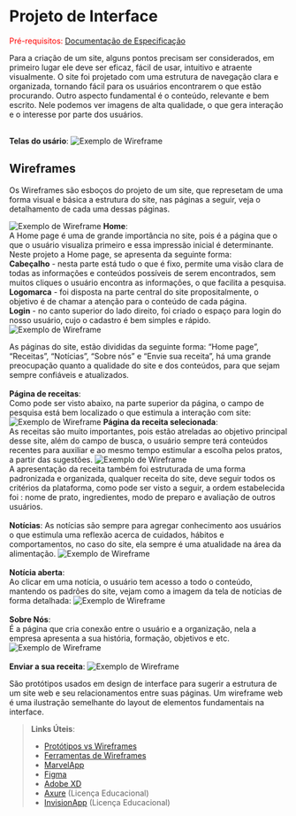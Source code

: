 
# Projeto de Interface

<span style="color:red">Pré-requisitos: <a href="2-Especificação do Projeto.md"> Documentação de Especificação</a></span>

Para a criação de um site, alguns pontos precisam ser considerados, em primeiro lugar ele deve ser eficaz, fácil de usar, intuitivo e atraente visualmente. O site foi projetado com uma estrutura de navegação clara e organizada, tornando fácil para os usuários encontrarem o que estão procurando. Outro aspecto fundamental é o conteúdo, relevante e bem escrito. Nele podemos ver imagens de alta qualidade, o que gera interação e o interesse por parte dos usuários.

<br>**Telas do usário**:
![Exemplo de Wireframe](img/wireframe-example.png)

## Wireframes
Os Wireframes são esboços do projeto de um site, que represetam de uma forma visual e básica a estrutura do site, nas páginas a seguir, veja o detalhamento de cada uma dessas páginas.

![Exemplo de Wireframe](img/wireframe-example.png)
**Home**:
<br> A Home page é uma de grande importância no site, pois é a página que o que o usuário visualiza primeiro e essa impressão inicial é determinante.
Neste projeto a Home page, se apresenta da seguinte forma:
<br>
**Cabeçalho** - nesta parte está tudo o que é fixo, permite uma visão clara de todas as informações e conteúdos possíveis de serem encontrados, sem muitos cliques o usuário encontra as informações, o que facilita a pesquisa.
<br>**Logomarca** - foi disposta na parte central do site propositalmente, o objetivo é de chamar a atenção para o conteúdo de cada página.
<br>**Login** - no canto superior do lado direito, foi criado o espaço para login do nosso usuário, cujo o cadastro é bem simples e rápido.
![Exemplo de Wireframe](img/wireframe-example01.png)

As páginas do site, estão divididas da seguinte forma: “Home page”, “Receitas”, “Notícias”, “Sobre nós” e “Envie sua receita”, há uma grande preocupação quanto a qualidade do site e dos conteúdos, para que sejam sempre confiáveis e atualizados.
<br>
<br>
**Página de receitas**:
<br>
Como pode ser visto abaixo, na parte superior da página, o campo de pesquisa está bem localizado o que estimula a interação com site:
![Exemplo de Wireframe](img/wireframe-example02.png)
**Página da receita selecionada**:
<br>
As receitas são muito importantes, pois estão atreladas ao objetivo principal desse site, além do campo de busca, o usuário sempre terá conteúdos recentes para auxiliar e ao mesmo tempo estimular a escolha pelos pratos, a partir das sugestões.
![Exemplo de Wireframe](img/wireframe-example03.png)
<br>
A apresentação da receita também foi estruturada de uma forma padronizada e organizada, qualquer receita do site, deve seguir todos os critérios da plataforma, como pode ser visto a seguir, a ordem estabelecida foi : nome de prato, ingredientes, modo de preparo e avaliação de outros usuários.
<br>
<br>
**Notícias**:
As notícias são sempre para agregar conhecimento aos usuários o que estimula uma reflexão acerca de cuidados, hábitos e comportamentos, no caso do site, ela sempre é uma atualidade na área da alimentação.
![Exemplo de Wireframe](img/wireframe-example04.png)
<br>
<br>
**Notícia aberta**:
<br>Ao clicar em uma notícia, o usuário tem acesso a todo o conteúdo, mantendo os padrões do site, vejam como a imagem da tela de notícias de forma detalhada:
![Exemplo de Wireframe](img/wireframe-example05.png)
<br>
<br>
**Sobre Nós**:
<br> É a página que cria conexão entre o usuário e a organização, nela a empresa apresenta a sua história, formação, objetivos e etc.
![Exemplo de Wireframe](img/wireframe-example06.png)
<br>
<br>
**Enviar a sua receita**:
![Exemplo de Wireframe](img/wireframe-example07.png)



São protótipos usados em design de interface para sugerir a estrutura de um site web e seu relacionamentos entre suas páginas. Um wireframe web é uma ilustração semelhante do layout de elementos fundamentais na interface.
 
> **Links Úteis**:
> - [Protótipos vs Wireframes](https://www.nngroup.com/videos/prototypes-vs-wireframes-ux-projects/)
> - [Ferramentas de Wireframes](https://rockcontent.com/blog/wireframes/)
> - [MarvelApp](https://marvelapp.com/developers/documentation/tutorials/)
> - [Figma](https://www.figma.com/)
> - [Adobe XD](https://www.adobe.com/br/products/xd.html#scroll)
> - [Axure](https://www.axure.com/edu) (Licença Educacional)
> - [InvisionApp](https://www.invisionapp.com/) (Licença Educacional)
